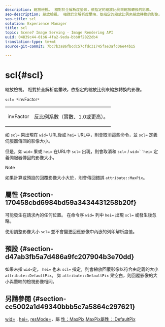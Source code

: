```yaml
---
description: 縮放檢視。 相對於全解析度暈映，依指定的縮放比例來縮放轉換的影像。
seo-description: 縮放檢視。 相對於全解析度暈映，依指定的縮放比例來縮放轉換的影像。
seo-title: scl
solution: Experience Manager
title: scl
topic: Scene7 Image Serving - Image Rendering API
uuid: 04839c44-01b6-4fa2-9eda-bbb0f2822db4
translation-type: tm+mt
source-git-commit: 7bc7b3a86fbcdc57cfdc31745fae3afc06e44b15

---
```



# scl{#scl}

縮放檢視。 相對於全解析度暈映，依指定的縮放比例來縮放轉換的影像。

`scl= *`invFactor`*`

<table id="simpletable_EFE352FA8EF14197B6934783A2883451"> 
 <tr class="strow"> 
  <td class="stentry"> <p><span class="codeph"> <span class="varname"> invFactor</span></span> </p></td> 
  <td class="stentry"> <p>反比例系數（實數、1.0或更高）。 </p></td> 
 </tr> 
</table>

如 `scl=` 果出現在 `wid=` URL後或 `hei=` URL中，則會取消這些命令，並 `scl=` 定義伺服器傳回的影像大小。

但是，如 `wid=` 果或 `hei=` 在URL中 `scl=` 出現，則會取消和 `scl=` / `wid=``hei=` 定義伺服器傳回的影像大小。

>[!NOTE]
>
>如果計算或預設的回覆影像大小大於，則會傳回錯誤 `attribute::MaxPix`。

## 屬性 {#section-170458cbd6984bd59a3434431258b20f}

可能發生在請求內的任何位置。 在命令序 `wid=` 列中 `hei=` 出現 `scl=` 或發生後忽略。

使用調整影像大小 `scl=` 並不會變更回應影像中內嵌的列印解析度值。

## 預設 {#section-d47ab3fb5a7d486a9fc207904b3e70dd}

如果未指 `wid=`定， `hei=` 也未 `scl=` 指定，則會縮放回覆影像以符合由定義的大小 `attribute::DefaultPix`。 如 `attribute::DefaultPix` 果空白，則回覆影像的大小與暈映的檢視影像相同。

## 另請參閱 {#section-cc5002a1d49340bbb5c7a5864c297621}

[wid=](../../../../../ir-api/http-protocol/image-rendering-api-ref/c-ir-http-protocol-ref/c-ir-http-protocol-command-reference/r-ir-wid.md#reference-b7e691b0624941168c94b2749ae233ec) , [hei=](../../../../../ir-api/http-protocol/image-rendering-api-ref/c-ir-http-protocol-ref/c-ir-http-protocol-command-reference/r-ir-hei.md#reference-1c08f60365a94417a39867c09cac5478), [resMode=](../../../../../ir-api/http-protocol/image-rendering-api-ref/c-ir-http-protocol-ref/c-ir-http-protocol-command-reference/r-ir-http-resmode.md#reference-851a5b636f8948cfb11456c9b7dab0d3)，屬 [性：MaxPix](../../../../../ir-api/material-cat/image-rendering-api-ref/c-ir-material-catalog/c-ir-attributes-reference/r-ir-maxpix.md#reference-569f186bbc2840a6bd3cffa8ff3e7657)[,MaxPix屬性：:DefaultPix](../../../../../ir-api/material-cat/image-rendering-api-ref/c-ir-material-catalog/c-ir-attributes-reference/r-ir-defaultpix.md#reference-102c98f9b5d24d2aaaeb756653fb0e6f)
